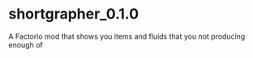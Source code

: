 # shortgrapher_0.1.0
A Factorio mod that shows you items and fluids that you not producing enough of
